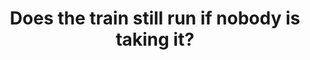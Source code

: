 ---
image_path: /images/emptytrain.jpg
title: Does the train still run if nobody is taking it?
weight: 12
---